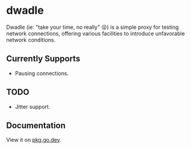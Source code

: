 # dwadle

Dwadle (ie: "take your time, no really" 😜) is a simple proxy for testing
network connections, offering various facilities to introduce unfavorable
network conditions.

## Currently Supports

* Pausing connections.

## TODO

* Jitter support.

## Documentation

View it on [pkg.go.dev](https://pkg.go.dev/search?q=github.com%2Fvancluever%2Fdwadle).
